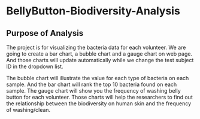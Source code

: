 # BellyButton-Biodiversity-Analysis


## Purpose of Analysis 

The project is for visualizing the bacteria data for each volunteer. We are going to create a bar chart, a bubble chart and a gauge chart on web page. And those charts will update automatically while we change the test subject ID in the dropdown list. 

The bubble chart will illustrate the value for each type of bacteria on each sample. And the bar chart will rank the top 10 bacteria found on each sample. The gauge chart will show you the frequency of washing belly button for each volunteer. Those charts will help the researchers to find out the relationship between the biodiversity on human skin and the frequency of washing/clean. 
